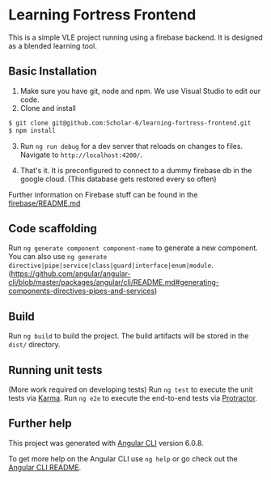# Learning Fortress Frontend

This is a simple VLE project running using a firebase backend. It is designed as a blended learning tool.

## Basic Installation 
1. Make sure you have git, node and npm. We use Visual Studio to edit our code.
2. Clone and install
```bash
$ git clone git@github.com:Scholar-6/learning-fortress-frontend.git
$ npm install
```
3. Run `ng run debug` for a dev server that reloads on changes to files. Navigate to `http://localhost:4200/`.

4. That's it. It is preconfigured to connect to a dummy firebase db in the google cloud. (This database gets restored every so often)

Further information on Firebase stuff can be found in the [firebase/README.md](./firebase/README.md)

## Code scaffolding

Run `ng generate component component-name` to generate a new component. You can also use `ng generate directive|pipe|service|class|guard|interface|enum|module`.(https://github.com/angular/angular-cli/blob/master/packages/angular/cli/README.md#generating-components-directives-pipes-and-services)

## Build

Run `ng build` to build the project. The build artifacts will be stored in the `dist/` directory.

## Running unit tests
(More work required on developing tests)
Run `ng test` to execute the unit tests via [Karma](https://karma-runner.github.io).
Run `ng e2e` to execute the end-to-end tests via [Protractor](http://www.protractortest.org/).

## Further help

This project was generated with [Angular CLI](https://github.com/angular/angular-cli) version 6.0.8.

To get more help on the Angular CLI use `ng help` or go check out the [Angular CLI README](https://github.com/angular/angular-cli/blob/master/README.md).
